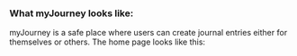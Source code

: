 ### What myJourney looks like:
myJourney is a safe place where users can create journal entries either for themselves or others. 
The home page looks like this:

